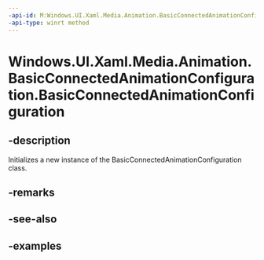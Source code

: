 ```yaml
---
-api-id: M:Windows.UI.Xaml.Media.Animation.BasicConnectedAnimationConfiguration.#ctor
-api-type: winrt method
---
```


<!-- Method syntax.
public BasicConnectedAnimationConfiguration.BasicConnectedAnimationConfiguration()
-->

# Windows.UI.Xaml.Media.Animation.BasicConnectedAnimationConfiguration.BasicConnectedAnimationConfiguration

## -description
Initializes a new instance of the BasicConnectedAnimationConfiguration class.

## -remarks

## -see-also

## -examples

